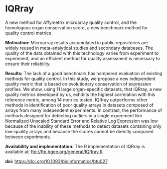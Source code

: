 # IQRray
A new method for Affymetrix microarray quality control, and the homologous organ conservation score, a new benchmark method for quality control metrics


**Motivation:** Microarray results accumulated in public repositories are widely reused in meta-analytical studies and secondary databases. The quality of the data obtained with this technology varies from experiment to experiment, and an efficient method for quality assessment is necessary to ensure their reliability.

**Results:** The lack of a good benchmark has hampered evaluation of existing methods for quality control. In this study, we propose a new independent quality metric that is based on evolutionary conservation of expression profiles. We show, using 11 large organ-specific datasets, that IQRray, a new quality metrics developed by us, exhibits the highest correlation with this reference metric, among 14 metrics tested. IQRray outperforms other methods in identification of poor quality arrays in datasets composed of arrays from many independent experiments. In contrast, the performance of methods designed for detecting outliers in a single experiment like Normalized Unscaled Standard Error and Relative Log Expression was low because of the inability of these methods to detect datasets containing only low-quality arrays and because the scores cannot be directly compared between experiments.

**Availability and implementation:** The R implementation of IQRray is available at: ftp://ftp.bgee.org/general/IQRray.R

**doi:** https://doi.org/10.1093/bioinformatics/btu027

